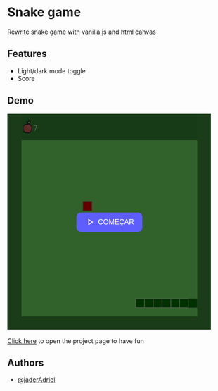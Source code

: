 
# Snake game

Rewrite snake game with vanilla.js and html canvas

## Features

- Light/dark mode toggle
- Score

## Demo

![Logo](https://github.com/jaderAdriel/snake-game/blob/main/assets/game-preview.png?raw=true)

[Click here](https://jaderadriel.github.io/snake-game/) to open the project page to have fun


## Authors

- [@jaderAdriel](https://www.github.com/jaderAdriel)

